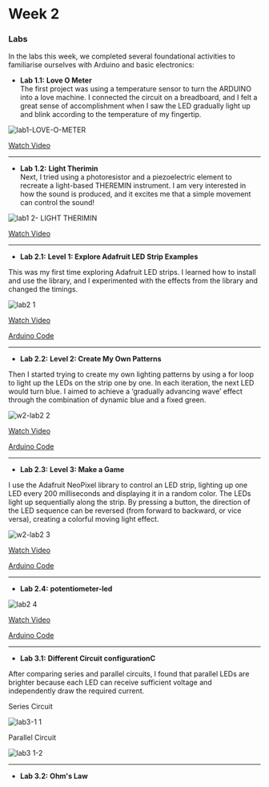 # Week 2

### Labs

In the labs this week, we completed several foundational activities to familiarise ourselves with Arduino and basic electronics:

- **Lab 1.1:** **Love O Meter**  
  The first project was using a temperature sensor to turn the ARDUINO into a love machine. I connected the circuit on a breadboard, and I felt a great sense of accomplishment when I saw the LED gradually light up and blink according to the temperature of my fingertip.

![lab1-LOVE-O-METER](https://github.com/user-attachments/assets/c08d5531-5038-4e63-89cc-a90af4c36dea)

[Watch Video](Videos/W2-lab1.1.MOV)


---

- **Lab 1.2:** **Light Therimin**  
 Next, I tried using a photoresistor and a piezoelectric element to recreate a light-based THEREMIN instrument. I am very interested in how the sound is produced, and it excites me that a simple movement can control the sound!
 
![lab1 2- LIGHT THERIMIN](https://github.com/user-attachments/assets/e1d9dc77-7239-4f2e-94f0-beba3a06509b)

[Watch Video](Videos/w2-lab1.2.MOV)

---

- **Lab 2.1:** **Level 1: Explore Adafruit LED Strip Examples**

This was my first time exploring Adafruit LED strips. I learned how to install and use the library, and I experimented with the effects from the library and changed the timings.
  
![lab2 1](https://github.com/user-attachments/assets/bf15324a-1655-4928-9c40-3a960d1b80ad)

[Watch Video](Videos/week2-lab2.1.mp4)

[Arduino Code](Code/week2-lab2.1.ino)

---

- **Lab 2.2:** **Level 2: Create My Own Patterns**

Then I started trying to create my own lighting patterns by using a for loop to light up the LEDs on the strip one by one. In each iteration, the next LED would turn blue. I aimed to achieve a ‘gradually advancing wave’ effect through the combination of dynamic blue and a fixed green.

![w2-lab2 2](https://github.com/user-attachments/assets/d1eacd1b-65b9-4bd0-99aa-4b0d6a126039)

[Watch Video](Videos/w2-lab2.2.MOV)

[Arduino Code](Code/W2_lab2.2.ino)

---

- **Lab 2.3:** **Level 3: Make a Game**

I use the Adafruit NeoPixel library to control an LED strip, lighting up one LED every 200 milliseconds and displaying it in a random color. The LEDs light up sequentially along the strip. By pressing a button, the direction of the LED sequence can be reversed (from forward to backward, or vice versa), creating a colorful moving light effect.

  
![w2-lab2 3](https://github.com/user-attachments/assets/a3977654-a804-4368-83a0-9f32a86ef8d2)

[Watch Video](Videos/w2-lab2.3.MOV)

[Arduino Code](Code/week2-2.3.ino)

---

- **Lab 2.4:** **potentiometer-led**


![lab2 4](https://github.com/user-attachments/assets/f7db6bfb-80e2-4c14-b6c0-bab2283a248d)

[Watch Video](Videos/week2-lab2.4.MOV)

[Arduino Code](Code/Potentiometer-led.ino)

---

- **Lab 3.1:** **Different Circuit configurationC**

After comparing series and parallel circuits, I found that parallel LEDs are brighter because each LED can receive sufficient voltage and independently draw the required current.

Series Circuit

![lab3-1 1](https://github.com/user-attachments/assets/91027cfc-3f01-45bb-a601-6e494056af82)

Parallel Circuit 

![lab3 1-2](https://github.com/user-attachments/assets/0cb6dc4f-c1d4-4f50-a8ad-70e5ae1af7f0)


---

- **Lab 3.2:** **Ohm's Law**







